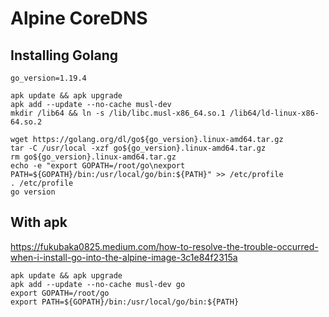 # Alpine CoreDNS

## Installing Golang

```shell
go_version=1.19.4

apk update && apk upgrade
apk add --update --no-cache musl-dev
mkdir /lib64 && ln -s /lib/libc.musl-x86_64.so.1 /lib64/ld-linux-x86-64.so.2

wget https://golang.org/dl/go${go_version}.linux-amd64.tar.gz
tar -C /usr/local -xzf go${go_version}.linux-amd64.tar.gz
rm go${go_version}.linux-amd64.tar.gz
echo -e "export GOPATH=/root/go\nexport PATH=${GOPATH}/bin:/usr/local/go/bin:${PATH}" >> /etc/profile
. /etc/profile
go version
```

## With apk

https://fukubaka0825.medium.com/how-to-resolve-the-trouble-occurred-when-i-install-go-into-the-alpine-image-3c1e84f2315a

```shell
apk update && apk upgrade
apk add --update --no-cache musl-dev go
export GOPATH=/root/go
export PATH=${GOPATH}/bin:/usr/local/go/bin:${PATH}
```
